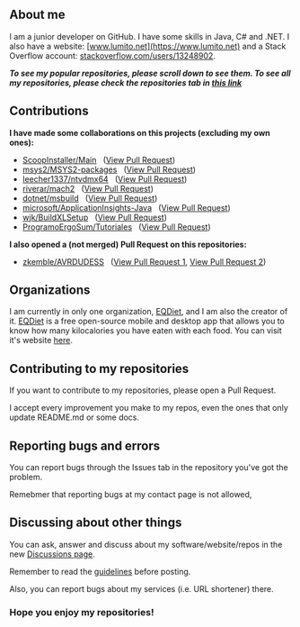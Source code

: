 ## About me
I am a junior developer on GitHub. I have some skills in Java, C# and .NET. I also have a website: [www.lumito.net](https://www.lumito.net) and a Stack Overflow account: [stackoverflow.com/users/13248902](https://stackoverflow.com/users/13248902).

***To see my popular repositories, please scroll down to see them. To see all my repositories, please check the repositories tab in [this link](https://github.com/LumitoLuma?tab=repositories)***

## Contributions
<!--![Lumito's GitHub stats](https://github-readme-stats.vercel.app/api?username=LumitoLuma&show_icons=true&theme=radical&bg_color=30,e96443,904e95&title_color=fff&text_color=fff) ![Top Langs](https://github-readme-stats.vercel.app/api/top-langs/?username=LumitoLuma&layout=compact&theme=radical&bg_color=30,e96443,904e95&title_color=fff&text_color=fff)-->

**I have made some collaborations on this projects (excluding my own ones):**

-   [ScoopInstaller/Main](https://github.com/ScoopInstaller/Main) &nbsp; ([View Pull Request](https://github.com/ScoopInstaller/Main/pull/1576))
-   [msys2/MSYS2-packages](https://github.com/msys2/MSYS2-packages) &nbsp; ([View Pull Request](https://github.com/msys2/MSYS2-packages/pull/2247))
-   [leecher1337/ntvdmx64](https://github.com/leecher1337/ntvdmx64) &nbsp; ([View Pull Request](https://github.com/leecher1337/ntvdmx64/pull/102))
-   [riverar/mach2](https://github.com/riverar/mach2) &nbsp; ([View Pull Request](https://github.com/riverar/mach2/pull/23))
-   [dotnet/msbuild](https://github.com/dotnet/msbuild) &nbsp; ([View Pull Request](https://github.com/dotnet/msbuild/pull/5522))
-   [microsoft/ApplicationInsights-Java](https://github.com/microsoft/ApplicationInsights-Java) &nbsp; ([View Pull Request](https://github.com/microsoft/ApplicationInsights-Java/pull/1280))
-   [wjk/BuildXLSetup](https://github.com/wjk/BuildXLSetup) &nbsp; ([View Pull Request](https://github.com/wjk/BuildXLSetup/pull/1))
-   [ProgramoErgoSum/Tutoriales](https://github.com/ProgramoErgoSum/Tutoriales) &nbsp; ([View Pull Request](https://github.com/ProgramoErgoSum/Tutoriales/pull/5))

**I also opened a (not merged) Pull Request on this repositories:**

-   [zkemble/AVRDUDESS](https://github.com/zkemble/AVRDUDESS) &nbsp; ([View Pull Request 1](https://github.com/zkemble/AVRDUDESS/pull/42), [View Pull Request 2](https://github.com/zkemble/AVRDUDESS/pull/49))

## Organizations
I am currently in only one organization, [EQDiet](https://github.com/EQDiet), and I am also the creator of it. [EQDiet](https://github.com/EQDiet) is a free open-source mobile and desktop app that allows you to know how many kilocalories you have eaten with each food. You can visit it's website [here](https://eqdiet.weebly.com).

## Contributing to my repositories
If you want to contribute to my repositories, please open a Pull Request.

I accept every improvement you make to my repos, even the ones that only update README.md or some docs.

## Reporting bugs and errors
You can report bugs through the Issues tab in the repository you've got the problem.

Remebmer that reporting bugs at my contact page is not allowed,

## Discussing about other things
You can ask, answer and discuss about my software/website/repos in the new [Discussions page](https://github.com/LumitoLuma/LumitoLuma/discussions).

Remember to read the [guidelines](https://github.com/LumitoLuma/LumitoLuma/discussions/1) before posting.

Also, you can report bugs about my services (i.e. URL shortener) there.

### Hope you enjoy my repositories!
